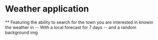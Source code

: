# Weather application

** Featuring the ability to search for the town you are interested in knowin the weather in
    -- With a local forecast for 7 days
    -- and a random background img